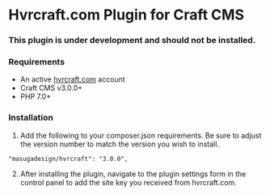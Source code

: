 # Hvrcraft.com Plugin for Craft CMS

### This plugin is under development and should not be installed.

### Requirements

* An active [hvrcraft.com](https://www.hvrcraft.com) account
* Craft CMS v3.0.0+
* PHP 7.0+

### Installation

1. Add the following to your composer.json requirements. Be sure to adjust the version number to match the version you wish to install.

```
"masugadesign/hvrcraft": "3.0.0",
```

2. After installing the plugin, navigate to the plugin settings form in the control panel to add the site key you received from hvrcraft.com.